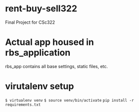 # rent-buy-sell322
Final Project for CSc322

# Actual app housed in rbs_application
rbs_app contains all base settings, static files, etc.

# virutalenv setup
`$ virtualenv venv`
`$ source venv/bin/activate`
`pip install -r requirements.txt`

